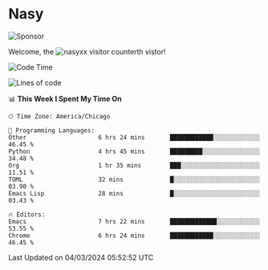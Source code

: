 # Nasy

<!--
<p align="center">
<img height="200" src="https://github-readme-stats.vercel.app/api?username=nasyxx&count_private=true&show_icons=true&theme=dracula&include_all_commits=true"/>
<img height="200" src="https://github-readme-stats.vercel.app/api/top-langs/?username=nasyxx&theme=dracula&hide=html,jupyter+notebook&count_private=true&show_icons=true"/>
</p>

  
----------------
-->

![Sponsor](https://img.shields.io/static/v1.svg?label=Sponsor&message=%E2%9D%A4&logo=GitHub&style=flat&color=pink)
 
Welcome, the ![nasyxx visitor counter](https://count.getloli.com/get/@nasyxx?theme=rule34)th vistor!
 
<!--START_SECTION:waka-->
![Code Time](http://img.shields.io/badge/Code%20Time-4%2C326%20hrs%2033%20mins-blue)

![Lines of code](https://img.shields.io/badge/From%20Hello%20World%20I%27ve%20Written-6.3%20million%20lines%20of%20code-blue)

📊 **This Week I Spent My Time On** 

```text
🕑︎ Time Zone: America/Chicago

💬 Programming Languages: 
Other                    6 hrs 24 mins       ████████████░░░░░░░░░░░░░   46.45 % 
Python                   4 hrs 45 mins       █████████░░░░░░░░░░░░░░░░   34.48 % 
Org                      1 hr 35 mins        ███░░░░░░░░░░░░░░░░░░░░░░   11.51 % 
TOML                     32 mins             █░░░░░░░░░░░░░░░░░░░░░░░░   03.90 % 
Emacs Lisp               28 mins             █░░░░░░░░░░░░░░░░░░░░░░░░   03.43 % 

🔥 Editors: 
Emacs                    7 hrs 22 mins       █████████████░░░░░░░░░░░░   53.55 % 
Chrome                   6 hrs 24 mins       ████████████░░░░░░░░░░░░░   46.45 % 
```


 Last Updated on 04/03/2024 05:52:52 UTC
<!--END_SECTION:waka-->

<!-- ![visitors](https://visitor-badge.laobi.icu/badge?page_id=nasyxx.nasyxx) -->
